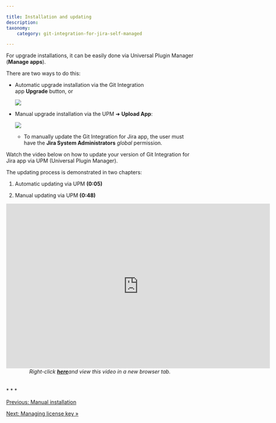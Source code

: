 ```yaml
---

title: Installation and updating
description:
taxonomy:
    category: git-integration-for-jira-self-managed

---
```

For upgrade installations, it can be easily done via Universal Plugin Manager (**Manage apps**).

There are two ways to do this:

*   Automatic upgrade installation via the Git Integration app **Upgrade** button, or

    ![](/wp-content/uploads/gij-docs-installation-plugin-update-c.png)
*   Manual upgrade installation via the UPM ➜ **Upload App**:

    ![](/wp-content/uploads/gij-docs-installation-git-addon-update-upm-manual-c.png)
    *   To manually update the Git Integration for Jira app, the user must have the **Jira System Administrators** _global_ permission.



Watch the video below on how to update your version of Git Integration for Jira app via UPM (Universal Plugin Manager).

The updating process is demonstrated in two chapters:

1.  Automatic updating via UPM **(0:05)**

2.  Manual updating via UPM **(0:48)**

<div class='embed-container embed-container--16-9'>
    <iframe width='709' height='443' src='https://fast.wistia.net/embed/iframe/s26h3avwuo?videoFoam=true' frameborder='0' allowfullscreen ></iframe>
</div>

<div align='center'>
    <i>Right-click <a href='https://bigbrassband.wistia.com/medias/aoyowvw485' target='_blank'><b>here</b></a>and view this video in a new browser tab.</i>
</div>
<br>
<br>
* * *

[Previous: Manual installation](/git-integration-for-jira-self-managed/Manual-installation)

[Next: Managing license key »](/git-integration-for-jira-self-managed/Managing-license-key)
